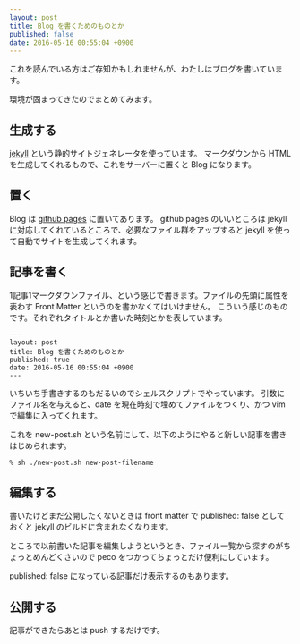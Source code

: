 ```yaml
---
layout: post
title: Blog を書くためのものとか
published: false
date: 2016-05-16 00:55:04 +0900
---
```


これを読んでいる方はご存知かもしれませんが、わたしはブログを書いています。

環境が固まってきたのでまとめてみます。

## 生成する
[jekyll](http://jekyllrb-ja.github.io/) という静的サイトジェネレータを使っています。
マークダウンから HTML を生成してくれるもので、これをサーバーに置くと Blog になります。

## 置く
Blog は [github pages](https://pages.github.com/) に置いてあります。
github pages のいいところは jekyll に対応してくれているところで、必要なファイル群をアップすると jekyll を使って自動でサイトを生成してくれます。

## 記事を書く
1記事1マークダウンファイル、という感じで書きます。ファイルの先頭に属性を表わす Front Matter というのを書かなくてはいけません。
こういう感じのものです。それぞれタイトルとか書いた時刻とかを表しています。

```
---
layout: post
title: Blog を書くためのものとか
published: true
date: 2016-05-16 00:55:04 +0900
---
```

いちいち手書きするのもだるいのでシェルスクリプトでやっています。
引数にファイル名を与えると、date を現在時刻で埋めてファイルをつくり、かつ vim で編集に入ってくれます。

<script src="https://gist.github.com/paragraph14/832dcfd5c4eb307c562cb4032d3201ff.js"></script>

これを new-post.sh という名前にして、以下のようにやると新しい記事を書きはじめられます。

```bash
% sh ./new-post.sh new-post-filename
```

## 編集する
書いたけどまだ公開したくないときは front matter で published: false としておくと jekyll のビルドに含まれなくなります。

ところで以前書いた記事を編集しようというとき、ファイル一覧から探すのがちょっとめんどくさいので peco をつかってちょっとだけ便利にしています。

<script src="https://gist.github.com/paragraph14/b1a84e39a2eb2370cbf5ee97782c8a86.js"></script>

published: false になっている記事だけ表示するのもあります。

<script src="https://gist.github.com/paragraph14/72d8cf9ffbd6e76cc745de3f045c8cdd.js"></script>


## 公開する
記事ができたらあとは push するだけです。

<script src="https://gist.github.com/paragraph14/811987bf5eb6930fb25d2ad0f7aae19b.js"></script>

